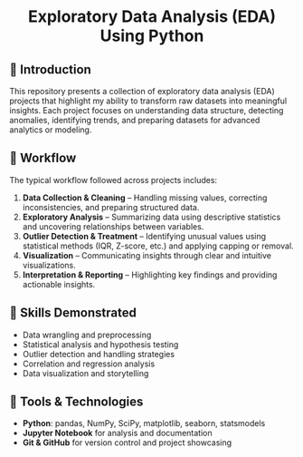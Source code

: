
<h1 align='center'> Exploratory Data Analysis (EDA) Using Python</h1>


## 🔹 Introduction

This repository presents a collection of exploratory data analysis (EDA) projects that highlight my ability to transform raw datasets into meaningful insights. Each project focuses on understanding data structure, detecting anomalies, identifying trends, and preparing datasets for advanced analytics or modeling.

## 🔹 Workflow

The typical workflow followed across projects includes:

1. **Data Collection & Cleaning** – Handling missing values, correcting inconsistencies, and preparing structured data.
2. **Exploratory Analysis** – Summarizing data using descriptive statistics and uncovering relationships between variables.
3. **Outlier Detection & Treatment** – Identifying unusual values using statistical methods (IQR, Z-score, etc.) and applying capping or removal.
4. **Visualization** – Communicating insights through clear and intuitive visualizations.
5. **Interpretation & Reporting** – Highlighting key findings and providing actionable insights.

## 🔹 Skills Demonstrated

* Data wrangling and preprocessing
* Statistical analysis and hypothesis testing
* Outlier detection and handling strategies
* Correlation and regression analysis
* Data visualization and storytelling

## 🔹 Tools & Technologies

* **Python**: pandas, NumPy, SciPy, matplotlib, seaborn, statsmodels
* **Jupyter Notebook** for analysis and documentation
* **Git & GitHub** for version control and project showcasing
